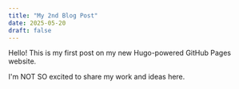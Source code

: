 ```yaml
---
title: "My 2nd Blog Post"
date: 2025-05-20
draft: false
---
```


Hello! This is my first post on my new Hugo-powered GitHub Pages website.

I'm NOT SO excited to share my work and ideas here.

